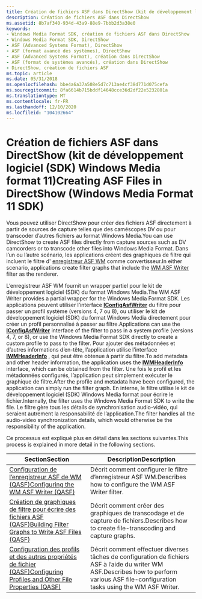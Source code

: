 ```yaml
---
title: Création de fichiers ASF dans DirectShow (kit de développement logiciel (SDK) Windows Media format 11)
description: Création de fichiers ASF dans DirectShow
ms.assetid: 8b7af340-934d-43a9-88e9-7bbb2d3a38e0
keywords:
- Windows Media Format SDK, création de fichiers ASF dans DirectShow
- Windows Media Format SDK, DirectShow
- ASF (Advanced Systems Format), DirectShow
- ASF (format avancé des systèmes), DirectShow
- ASF (Advanced Systems Format), création dans DirectShow
- ASF (format de systèmes avancés), création dans DirectShow
- DirectShow, création de fichiers ASF
ms.topic: article
ms.date: 05/31/2018
ms.openlocfilehash: bbe4a6a37a508e5d7c713ae4cf38d771d075cefa
ms.sourcegitcommit: 8fa6614b715bddf14648cce36d2df22e5232801a
ms.translationtype: MT
ms.contentlocale: fr-FR
ms.lasthandoff: 12/10/2020
ms.locfileid: "104102664"
---
```

# <a name="creating-asf-files-in-directshow-windows-media-format-11-sdk"></a><span data-ttu-id="15b84-110">Création de fichiers ASF dans DirectShow (kit de développement logiciel (SDK) Windows Media format 11)</span><span class="sxs-lookup"><span data-stu-id="15b84-110">Creating ASF Files in DirectShow (Windows Media Format 11 SDK)</span></span>

<span data-ttu-id="15b84-111">Vous pouvez utiliser DirectShow pour créer des fichiers ASF directement à partir de sources de capture telles que des caméscopes DV ou pour transcoder d’autres fichiers au format Windows Media.</span><span class="sxs-lookup"><span data-stu-id="15b84-111">You can use DirectShow to create ASF files directly from capture sources such as DV camcorders or to transcode other files into Windows Media Format.</span></span> <span data-ttu-id="15b84-112">Dans l’un ou l’autre scénario, les applications créent des graphiques de filtre qui incluent le filtre d' [enregistreur ASF WM](wm-asf-writer-filter.md) comme convertisseur.</span><span class="sxs-lookup"><span data-stu-id="15b84-112">In either scenario, applications create filter graphs that include the [WM ASF Writer](wm-asf-writer-filter.md) filter as the renderer.</span></span>

<span data-ttu-id="15b84-113">L’enregistreur ASF WM fournit un wrapper partiel pour le kit de développement logiciel (SDK) du format Windows Media.</span><span class="sxs-lookup"><span data-stu-id="15b84-113">The WM ASF Writer provides a partial wrapper for the Windows Media Format SDK.</span></span> <span data-ttu-id="15b84-114">Les applications peuvent utiliser l’interface [**IConfigAsfWriter**](/previous-versions/windows/desktop/legacy/dd743205(v=vs.85)) du filtre pour passer un profil système (versions 4, 7 ou 8), ou utiliser le kit de développement logiciel (SDK) du format Windows Media directement pour créer un profil personnalisé à passer au filtre.</span><span class="sxs-lookup"><span data-stu-id="15b84-114">Applications can use the [**IConfigAsfWriter**](/previous-versions/windows/desktop/legacy/dd743205(v=vs.85)) interface of the filter to pass in a system profile (versions 4, 7, or 8), or use the Windows Media Format SDK directly to create a custom profile to pass to the filter.</span></span> <span data-ttu-id="15b84-115">Pour ajouter des métadonnées et d’autres informations d’en-tête, l’application utilise l’interface [**IWMHeaderInfo**](/previous-versions/windows/desktop/api/wmsdkidl/nn-wmsdkidl-iwmheaderinfo) , qui peut être obtenue à partir du filtre.</span><span class="sxs-lookup"><span data-stu-id="15b84-115">To add metadata and other header information, the application uses the [**IWMHeaderInfo**](/previous-versions/windows/desktop/api/wmsdkidl/nn-wmsdkidl-iwmheaderinfo) interface, which can be obtained from the filter.</span></span> <span data-ttu-id="15b84-116">Une fois le profil et les métadonnées configurés, l’application peut simplement exécuter le graphique de filtre.</span><span class="sxs-lookup"><span data-stu-id="15b84-116">After the profile and metadata have been configured, the application can simply run the filter graph.</span></span> <span data-ttu-id="15b84-117">En interne, le filtre utilise le kit de développement logiciel (SDK) Windows Media format pour écrire le fichier.</span><span class="sxs-lookup"><span data-stu-id="15b84-117">Internally, the filter uses the Windows Media Format SDK to write the file.</span></span> <span data-ttu-id="15b84-118">Le filtre gère tous les détails de synchronisation audio-vidéo, qui seraient autrement la responsabilité de l’application.</span><span class="sxs-lookup"><span data-stu-id="15b84-118">The filter handles all the audio-video synchronization details, which would otherwise be the responsibility of the application.</span></span>

<span data-ttu-id="15b84-119">Ce processus est expliqué plus en détail dans les sections suivantes.</span><span class="sxs-lookup"><span data-stu-id="15b84-119">This process is explained in more detail in the following sections.</span></span>



| <span data-ttu-id="15b84-120">Section</span><span class="sxs-lookup"><span data-stu-id="15b84-120">Section</span></span>                                                                                                           | <span data-ttu-id="15b84-121">Description</span><span class="sxs-lookup"><span data-stu-id="15b84-121">Description</span></span>                                                                            |
|-------------------------------------------------------------------------------------------------------------------|----------------------------------------------------------------------------------------|
| [<span data-ttu-id="15b84-122">Configuration de l’enregistreur ASF de WM (QASF)</span><span class="sxs-lookup"><span data-stu-id="15b84-122">Configuring the WM ASF Writer (QASF)</span></span>](configuring-the-wm-asf-writer--qasf.md)                                   | <span data-ttu-id="15b84-123">Décrit comment configurer le filtre d’enregistreur ASF WM.</span><span class="sxs-lookup"><span data-stu-id="15b84-123">Describes how to configure the WM ASF Writer filter.</span></span>                                   |
| [<span data-ttu-id="15b84-124">Création de graphiques de filtre pour écrire des fichiers ASF (QASF)</span><span class="sxs-lookup"><span data-stu-id="15b84-124">Building Filter Graphs to Write ASF Files (QASF)</span></span>](building-filter-graphs-to-write-asf-files--qasf.md)           | <span data-ttu-id="15b84-125">Décrit comment créer des graphiques de transcodage et de capture de fichiers.</span><span class="sxs-lookup"><span data-stu-id="15b84-125">Describes how to create file-transcoding and capture graphs.</span></span>                           |
| [<span data-ttu-id="15b84-126">Configuration des profils et des autres propriétés de fichier (QASF)</span><span class="sxs-lookup"><span data-stu-id="15b84-126">Configuring Profiles and Other File Properties (QASF)</span></span>](configuring-profiles-and-other-file-properties--qasf.md) | <span data-ttu-id="15b84-127">Décrit comment effectuer diverses tâches de configuration de fichiers ASF à l’aide du writer WM ASF.</span><span class="sxs-lookup"><span data-stu-id="15b84-127">Describes how to perform various ASF file-configuration tasks using the WM ASF Writer.</span></span> |



 

 

 

